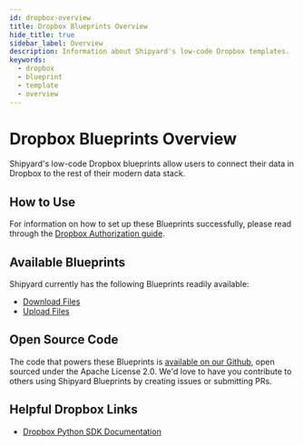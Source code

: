 ```yaml
---
id: dropbox-overview
title: Dropbox Blueprints Overview
hide_title: true
sidebar_label: Overview
description: Information about Shipyard's low-code Dropbox templates.
keywords:
  - dropbox
  - blueprint
  - template
  - overview
---
```


# Dropbox Blueprints Overview

Shipyard's low-code Dropbox blueprints allow users to connect their data in Dropbox to the rest of their modern data stack.

## How to Use
For information on how to set up these Blueprints successfully, please read through the [Dropbox Authorization guide](dropbox-authorization.md).

## Available Blueprints
Shipyard currently has the following Blueprints readily available:
- [Download Files](dropbox-download-files.md)
- [Upload Files](dropbox-upload-files.md)

## Open Source Code
The code that powers these Blueprints is [available on our Github](https://github.com/shipyardapp/dropbox-blueprints), open sourced under the Apache License 2.0. We'd love to have you contribute to others using Shipyard Blueprints by creating issues or submitting PRs.

## Helpful Dropbox Links
- [Dropbox Python SDK Documentation](https://github.com/dropbox/dropbox-sdk-python)